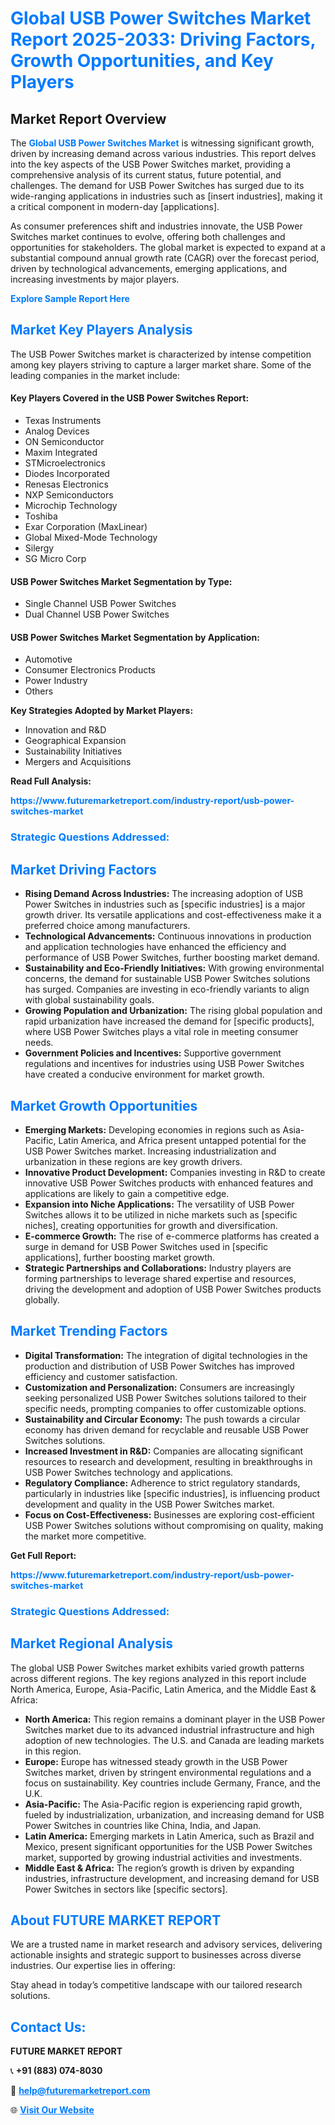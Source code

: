 <h1 style="color: #007BFF;">Global USB Power Switches Market Report 2025-2033: Driving Factors, Growth Opportunities, and Key Players</h1>

<section id="overview">
<h2>Market Report Overview</h2>
<p>The <a href="https://www.futuremarketreport.com/industry-report/usb-power-switches-market" style="color: #007BFF; text-decoration: none;"><strong>Global USB Power Switches Market</strong></a> is witnessing significant growth, driven by increasing demand across various industries. This report delves into the key aspects of the USB Power Switches market, providing a comprehensive analysis of its current status, future potential, and challenges. The demand for USB Power Switches has surged due to its wide-ranging applications in industries such as [insert industries], making it a critical component in modern-day [applications].</p>
<p>As consumer preferences shift and industries innovate, the USB Power Switches market continues to evolve, offering both challenges and opportunities for stakeholders. The global market is expected to expand at a substantial compound annual growth rate (CAGR) over the forecast period, driven by technological advancements, emerging applications, and increasing investments by major players.</p>
</section>

<section id="overview">
<p><a href="https://www.futuremarketreport.com/request-sample/reportId=75212" style="color: #007BFF; text-decoration: none;"><strong>Explore Sample Report Here</strong></a></p>
</section>

<section id="key-players">
<h2 style="color: #007BFF;">Market Key Players Analysis</h2>
<p>The USB Power Switches market is characterized by intense competition among key players striving to capture a larger market share. Some of the leading companies in the market include:</p>
<h4>Key Players Covered in the USB Power Switches Report:</h4>
<ul><li>Texas Instruments</li><li>Analog Devices</li><li>ON Semiconductor</li><li>Maxim Integrated</li><li>STMicroelectronics</li><li>Diodes Incorporated</li><li>Renesas Electronics</li><li>NXP Semiconductors</li><li>Microchip Technology</li><li>Toshiba</li><li>Exar Corporation (MaxLinear)</li><li>Global Mixed-Mode Technology</li><li>Silergy</li><li>SG Micro Corp</li></ul>
<h4>USB Power Switches Market Segmentation by Type:</h4>
<ul><li>Single Channel USB Power Switches</li><li>Dual Channel USB Power Switches</li></ul>

<h4>USB Power Switches Market Segmentation by Application:</h4>
<ul><li>Automotive</li><li>Consumer Electronics Products</li><li>Power Industry</li><li>Others</li></ul>
<p><strong>Key Strategies Adopted by Market Players:</strong></p>
<ul>
<li>Innovation and R&D</li>
<li>Geographical Expansion</li>
<li>Sustainability Initiatives</li>
<li>Mergers and Acquisitions</li>
</ul>
</section>

<section>
<p><strong>Read Full Analysis: </strong></p><a href="https://www.futuremarketreport.com/industry-report/usb-power-switches-market" style="color: #007BFF; text-decoration: none;"><strong>https://www.futuremarketreport.com/industry-report/usb-power-switches-market</strong></a>
<h3 style="color: #007BFF;">Strategic Questions Addressed:</h3>
</section>

<section id="driving-factors">
<h2 style="color: #007BFF;">Market Driving Factors</h2>
<ul>
<li><strong>Rising Demand Across Industries:</strong> The increasing adoption of USB Power Switches in industries such as [specific industries] is a major growth driver. Its versatile applications and cost-effectiveness make it a preferred choice among manufacturers.</li>
<li><strong>Technological Advancements:</strong> Continuous innovations in production and application technologies have enhanced the efficiency and performance of USB Power Switches, further boosting market demand.</li>
<li><strong>Sustainability and Eco-Friendly Initiatives:</strong> With growing environmental concerns, the demand for sustainable USB Power Switches solutions has surged. Companies are investing in eco-friendly variants to align with global sustainability goals.</li>
<li><strong>Growing Population and Urbanization:</strong> The rising global population and rapid urbanization have increased the demand for [specific products], where USB Power Switches plays a vital role in meeting consumer needs.</li>
<li><strong>Government Policies and Incentives:</strong> Supportive government regulations and incentives for industries using USB Power Switches have created a conducive environment for market growth.</li>
</ul>
</section>

<section id="growth-opportunities">
<h2 style="color: #007BFF;">Market Growth Opportunities</h2>
<ul>
<li><strong>Emerging Markets:</strong> Developing economies in regions such as Asia-Pacific, Latin America, and Africa present untapped potential for the USB Power Switches market. Increasing industrialization and urbanization in these regions are key growth drivers.</li>
<li><strong>Innovative Product Development:</strong> Companies investing in R&D to create innovative USB Power Switches products with enhanced features and applications are likely to gain a competitive edge.</li>
<li><strong>Expansion into Niche Applications:</strong> The versatility of USB Power Switches allows it to be utilized in niche markets such as [specific niches], creating opportunities for growth and diversification.</li>
<li><strong>E-commerce Growth:</strong> The rise of e-commerce platforms has created a surge in demand for USB Power Switches used in [specific applications], further boosting market growth.</li>
<li><strong>Strategic Partnerships and Collaborations:</strong> Industry players are forming partnerships to leverage shared expertise and resources, driving the development and adoption of USB Power Switches products globally.</li>
</ul>
</section>

<section id="trending-factors">
<h2 style="color: #007BFF;">Market Trending Factors</h2>
<ul>
<li><strong>Digital Transformation:</strong> The integration of digital technologies in the production and distribution of USB Power Switches has improved efficiency and customer satisfaction.</li>
<li><strong>Customization and Personalization:</strong> Consumers are increasingly seeking personalized USB Power Switches solutions tailored to their specific needs, prompting companies to offer customizable options.</li>
<li><strong>Sustainability and Circular Economy:</strong> The push towards a circular economy has driven demand for recyclable and reusable USB Power Switches solutions.</li>
<li><strong>Increased Investment in R&D:</strong> Companies are allocating significant resources to research and development, resulting in breakthroughs in USB Power Switches technology and applications.</li>
<li><strong>Regulatory Compliance:</strong> Adherence to strict regulatory standards, particularly in industries like [specific industries], is influencing product development and quality in the USB Power Switches market.</li>
<li><strong>Focus on Cost-Effectiveness:</strong> Businesses are exploring cost-efficient USB Power Switches solutions without compromising on quality, making the market more competitive.</li>
</ul>
</section>

<section>
<p><strong>Get Full Report: </strong></p><a href="https://www.futuremarketreport.com/industry-report/usb-power-switches-market" style="color: #007BFF; text-decoration: none;"><strong>https://www.futuremarketreport.com/industry-report/usb-power-switches-market</strong></a>
<h3 style="color: #007BFF;">Strategic Questions Addressed:</h3>
</section>


<section id="regional-analysis">
<h2 style="color: #007BFF;">Market Regional Analysis</h2>
<p>The global USB Power Switches market exhibits varied growth patterns across different regions. The key regions analyzed in this report include North America, Europe, Asia-Pacific, Latin America, and the Middle East & Africa:</p>
<ul>
<li><strong>North America:</strong> This region remains a dominant player in the USB Power Switches market due to its advanced industrial infrastructure and high adoption of new technologies. The U.S. and Canada are leading markets in this region.</li>
<li><strong>Europe:</strong> Europe has witnessed steady growth in the USB Power Switches market, driven by stringent environmental regulations and a focus on sustainability. Key countries include Germany, France, and the U.K.</li>
<li><strong>Asia-Pacific:</strong> The Asia-Pacific region is experiencing rapid growth, fueled by industrialization, urbanization, and increasing demand for USB Power Switches in countries like China, India, and Japan.</li>
<li><strong>Latin America:</strong> Emerging markets in Latin America, such as Brazil and Mexico, present significant opportunities for the USB Power Switches market, supported by growing industrial activities and investments.</li>
<li><strong>Middle East & Africa:</strong> The region’s growth is driven by expanding industries, infrastructure development, and increasing demand for USB Power Switches in sectors like [specific sectors].</li>
</ul>
</section>

<footer>
<h2 style="color: #007BFF;">About FUTURE MARKET REPORT</h2>
<p>We are a trusted name in market research and advisory services, delivering actionable insights and strategic support to businesses across diverse industries. Our expertise lies in offering:</p>

<p>Stay ahead in today’s competitive landscape with our tailored research solutions.</p>

<h2 style="color: #007BFF;">Contact Us:</h2>
<p><strong>FUTURE MARKET REPORT</strong></p>
<p>📞 <strong>+91 (883) 074-8030</strong></p>
<p>📧 <strong><a href="mailto:help@futuremarketreport.com" style="color: #007BFF;">help@futuremarketreport.com</a></strong></p>
<p>🌐 <strong><a href="https://www.futuremarketreport.com/" style="color: #007BFF;">Visit Our Website</a></strong></p>
</footer>